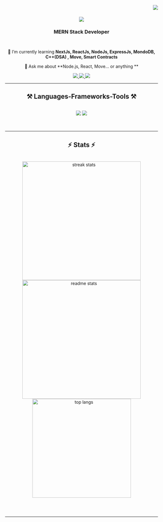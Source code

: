 <img align="right" src="https://visitor-badge.laobi.icu/badge?page_id=shivamkaushikk.shivamkaushikk" />

<h1 align="center">
    <img src="https://readme-typing-svg.herokuapp.com/?font=Righteous&size=35&center=true&vCenter=true&width=500&height=70&duration=4000&lines=Hi+There!+👋;+I'm+Shivam+Kaushik!;" />
</h1>

<h3 align="center">MERN Stack Developer</h3>

<br/>

<div align="center">
 
 🌱 I’m currently learning **NextJs, ReactJs, NodeJs, ExpressJs, MondoDB, C++(DSA) , Move, Smart Contracts**

💬 Ask me about **Node.js, React, Move... or anything **

 </div>
 
<div align="center"> 
  <a href="mailto:shivamkaushikk444@gmail.com">
    <img src="https://img.shields.io/badge/Gmail-333333?style=for-the-badge&logo=gmail&logoColor=red" />
  </a>
  <a href="https://www.linkedin.com/in/shivam-kaushik-002893295/" target="_blank">
    <img src="https://img.shields.io/badge/LinkedIn-0077B5?style=for-the-badge&logo=linkedin&logoColor=white" target="_blank" />
  </a>
  <a href="https://github.com/Shivamkaushikk" target="_blank">
     <img src="https://img.shields.io/badge/Portfolio-FF5722?style=for-the-badge&logo=todoist&logoColor=white" target="_blank" /> <!-- sqlite, safari, google-chrome are other good icon options -->
  </a>
</div>

 <hr/>
 
<h2 align="center">⚒️ Languages-Frameworks-Tools ⚒️</h2>
<br/>
<div align="center">
    <img src="https://skillicons.dev/icons?i=react,bootstrap,mui,html,css,vscode,github,tailwind,git" />
    <img src="https://skillicons.dev/icons?i=nodejs,python,javascript,typescript,express,mongodb,c,java,nextjs,c++" /><br>
</div>

<br/>
  <br/>
</div>

<hr/>

<h2 align="center">⚡ Stats ⚡</h2>
<br>
<div align="center">
  <!-- GitHub Streak Stats -->
  <img width=390 src="https://github-readme-streak-stats.herokuapp.com/?user=shivamkaushikk&theme=react&border_radius=10" alt="streak stats"/>
  
  <!-- GitHub Profile Stats -->
  <img width=390 src="https://github-readme-stats.vercel.app/api?username=shivamkaushikk&count_private=true&show_icons=true&theme=react&rank_icon=github&border_radius=10" alt="readme stats" />
  <br/>
  
  <!-- Top Languages -->
  <img width=325 align="center" src="https://github-readme-stats.vercel.app/api/top-langs/?username=Shivamkaushikk&hide=html&langs_count=8&layout=compact&theme=react&border_radius=10&size_weight=0.5&count_weight=0.5" alt="top langs" />
</div>


<br/><br/>

<hr/>

<br/>

<br/>
